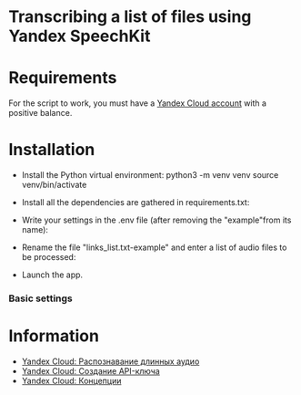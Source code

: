 # Transcribing a list of files using Yandex SpeechKit


# Requirements
For the script to work, you must have a [Yandex Cloud account](https://console.cloud.yandex.ru/) with a positive balance.


# Installation
+ Install the Python virtual environment:
        python3 -m venv venv
        source venv/bin/activate
+ Install all the dependencies are gathered in requirements.txt:

+ Write your settings in the .env file (after removing the "example"from its name):

+ Rename the file "links_list.txt-example" and enter a list of audio files to be processed:

+ Launch the app.


### Basic settings


# Information
- [Yandex Cloud: Распознавание длинных аудио](https://cloud.yandex.ru/docs/speechkit/stt/transcribation)
- [Yandex Cloud: Создание API-ключа](https://cloud.yandex.ru/docs/iam/operations/api-key/create)
- [Yandex Cloud: Концепции](https://cloud.yandex.ru/docs/storage/concepts/)
